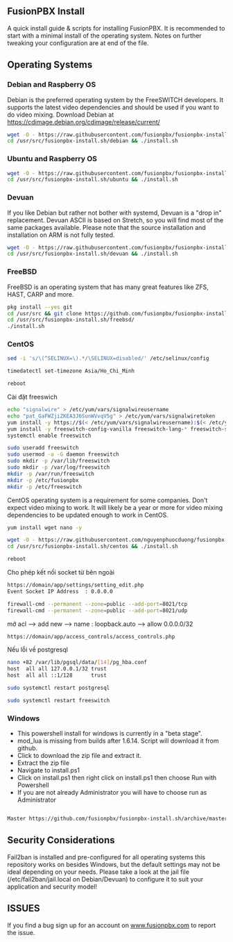 
FusionPBX Install
--------------------------------------
A quick install guide & scripts for installing FusionPBX. It is recommended to start with a minimal install of the operating system. Notes on further tweaking your configuration are at end of the file.

## Operating Systems

### Debian and Raspberry OS
Debian is the preferred operating system by the FreeSWITCH developers. It supports the latest video dependencies and should be used if you want to do video mixing. Download Debian at https://cdimage.debian.org/cdimage/release/current/

```sh
wget -O - https://raw.githubusercontent.com/fusionpbx/fusionpbx-install.sh/master/debian/pre-install.sh | sh;
cd /usr/src/fusionpbx-install.sh/debian && ./install.sh
```

### Ubuntu and Raspberry OS
```sh
wget -O - https://raw.githubusercontent.com/fusionpbx/fusionpbx-install.sh/master/ubuntu/pre-install.sh | sh;
cd /usr/src/fusionpbx-install.sh/ubuntu && ./install.sh
```

### Devuan
If you like Debian but rather not bother with systemd, Devuan is a "drop in" replacement.
Devuan ASCII is based on Stretch, so you will find most of the same packages available.
Please note that the source installation and installation on ARM is not fully tested.

```sh
wget -O - https://raw.githubusercontent.com/fusionpbx/fusionpbx-install.sh/master/devuan/pre-install.sh | sh;
cd /usr/src/fusionpbx-install.sh/devuan && ./install.sh
```

### FreeBSD
FreeBSD is an operating system that has many great features like ZFS, HAST, CARP and more.

```sh
pkg install --yes git
cd /usr/src && git clone https://github.com/fusionpbx/fusionpbx-install.sh.git
cd /usr/src/fusionpbx-install.sh/freebsd/
./install.sh
```

### CentOS
```sh
sed -i 's/\(^SELINUX=\).*/\SELINUX=disabled/' /etc/selinux/config

timedatectl set-timezone Asia/Ho_Chi_Minh

reboot
```

Cài đặt freeswich
```sh
echo "signalwire" > /etc/yum/vars/signalwireusername
echo "pat_GaFWZjiZKEA3J6SunWVvqV5g" > /etc/yum/vars/signalwiretoken
yum install -y https://$(< /etc/yum/vars/signalwireusername):$(< /etc/yum/vars/signalwiretoken)@freeswitch.signalwire.com/repo/yum/centos-release/freeswitch-release-repo-0-1.noarch.rpm epel-release
yum install -y freeswitch-config-vanilla freeswitch-lang-* freeswitch-sounds-*
systemctl enable freeswitch
```

```sh
sudo useradd freeswitch
sudo usermod -a -G daemon freeswitch
sudo mkdir -p /var/lib/freeswitch
sudo mkdir -p /var/log/freeswitch
mkdir -p /var/run/freeswitch
mkdir -p /etc/fusionpbx
mkdir -p /etc/freeswitch


```
CentOS operating system is a requirement for some companies. Don't expect video mixing to work. It will likely be a year or more for video mixing dependencies to be updated enough to work in CentOS.

```sh
yum install wget nano -y

wget -O - https://raw.githubusercontent.com/nguyenphuocduong/fusionpbx-install.sh/master/centos/pre-install.sh | sh
cd /usr/src/fusionpbx-install.sh/centos && ./install.sh

reboot
```

Cho phép kết nối socket từ bên ngoài
```sh
https://domain/app/settings/setting_edit.php
Event Socket IP Address	 : 0.0.0.0
```

```sh
firewall-cmd --permanent --zone=public --add-port=8021/tcp
firewall-cmd --permanent --zone=public --add-port=8021/udp
```
mở acl --> add new --> name : loopback.auto --> allow 0.0.0.0/32
```sh
https://domain/app/access_controls/access_controls.php
```

Nếu lỗi về postgresql
```sh
nano +82 /var/lib/pgsql/data/[14]/pg_hba.conf
host  all all 127.0.0.1/32 trust
host  all all ::1/128      trust

sudo systemctl restart postgresql

sudo systemctl restart freeswitch
```


### Windows
*  This powershell install for windows is currently in a "beta stage".
*  mod_lua is missing from builds after 1.6.14. Script will download it from github.
*  Click to download the zip file and extract it.
*  Extract the zip file
*  Navigate to install.ps1
*  Click on install.ps1 then right click on install.ps1 then choose Run with Powershell
*  If you are not already Administrator you will have to choose run as Administrator

```sh

Master https://github.com/fusionpbx/fusionpbx-install.sh/archive/master.zip
```

## Security Considerations
Fail2ban is installed and pre-configured for all operating systems this repository works on besides Windows, but the default settings may not be ideal depending on your needs. Please take a look at the jail file (/etc/fail2ban/jail.local on Debian/Devuan) to configure it to suit your application and security model!

## ISSUES
If you find a bug sign up for an account on www.fusionpbx.com to report the issue.
